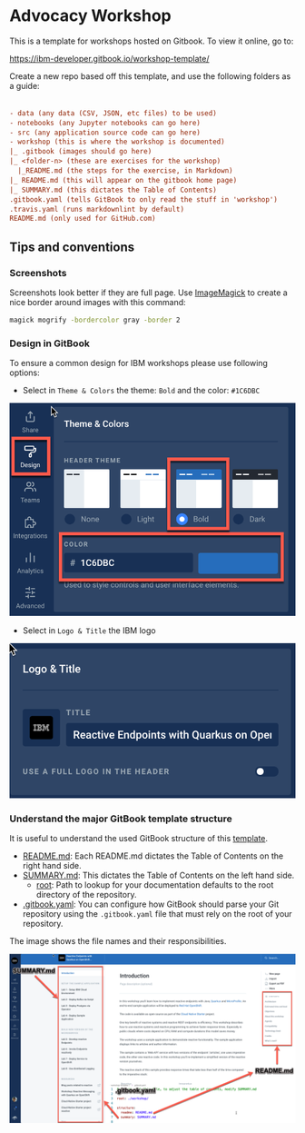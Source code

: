 # Advocacy Workshop

This is a template for workshops hosted on Gitbook. To view it online, go to:

<https://ibm-developer.gitbook.io/workshop-template/>

Create a new repo based off this template, and use the following folders as a guide:

```ini

- data (any data (CSV, JSON, etc files) to be used)
- notebooks (any Jupyter notebooks can go here)
- src (any application source code can go here)
- workshop (this is where the workshop is documented)
|_ .gitbook (images should go here)
|_ <folder-n> (these are exercises for the workshop)
  |_README.md (the steps for the exercise, in Markdown)
|_ README.md (this will appear on the gitbook home page)
|_ SUMMARY.md (this dictates the Table of Contents)
.gitbook.yaml (tells GitBook to only read the stuff in 'workshop')
.travis.yaml (runs markdownlint by default)
README.md (only used for GitHub.com)
```

## Tips and conventions

### Screenshots

Screenshots look better if they are full page.
Use [ImageMagick](https://imagemagick.org) to create a nice border around images with this command:

```bash
magick mogrify -bordercolor gray -border 2
```

### Design in GitBook

To ensure a common design for IBM workshops please use following options:

* Select in `Theme & Colors` the theme: `Bold` and the color: `#1C6DBC`

![](workshop/.gitbook/generic/gitbook-theme-and-color.png)

* Select in `Logo & Title` the IBM logo

![](workshop/.gitbook/generic/gitbook-logo.png)

### Understand the major GitBook template structure

It is useful to understand the used GitBook structure of this [template](https://docs.gitbook.com/integrations/github/content-configuration#structure).

* [README.md](https://docs.gitbook.com/integrations/github/content-configuration#structure): Each README.md dictates the Table of Contents on the right hand side.
* [SUMMARY.md](https://docs.gitbook.com/integrations/github/content-configuration#summary): This dictates the Table of Contents on the left hand side.
  * [root](https://docs.gitbook.com/integrations/github/content-configuration#root): Path to lookup for your documentation defaults to the root directory of the repository.
* [.gitbook.yaml](https://docs.gitbook.com/integrations/github/content-configuration): You can configure how GitBook should parse your Git repository using the `.gitbook.yaml` file that must rely on the root of your repository.

The image shows the file names and their responsibilities.

![](workshop/.gitbook/generic/gitbook-mainstructure.png)


